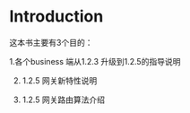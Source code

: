 # Introduction

这本书主要有3个目的：

1.各个business 端从1.2.3 升级到1.2.5的指导说明

2. 1.2.5 网关新特性说明

3. 1.2.5 网关路由算法介绍

